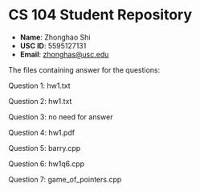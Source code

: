 # CS 104 Student Repository

- **Name**: Zhonghao Shi	
- **USC ID**: 5595127131
- **Email**: zhonghas@usc.edu

The files containing answer for the questions:

Question 1: hw1.txt

Question 2: hw1.txt

Question 3: no need for answer

Question 4: hw1.pdf

Question 5: barry.cpp

Question 6: hw1q6.cpp

Question 7: game_of_pointers.cpp
